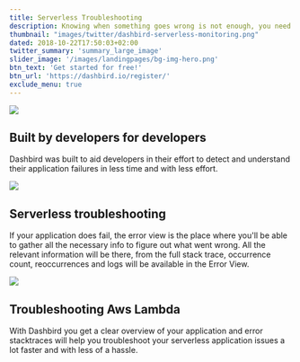 ```yaml
---
title: Serverless Troubleshooting 
description: Knowing when something goes wrong is not enough, you need to know exactly where to look in order to find what went wrong.
thumbnail: "images/twitter/dashbird-serverless-monitoring.png"
dated: 2018-10-22T17:50:03+02:00
twitter_summary: 'summary_large_image'
slider_image: '/images/landingpages/bg-img-hero.png'
btn_text: 'Get started for free!'
btn_url: 'https://dashbird.io/register/'
exclude_menu: true
---
```


<div class="bg-white">
  	<section class="container pt-5 pb-10 landing-content">
		<div class="row pt-7">
			<div class="col-12 col-md-6 landing-img">
				<img src="/images/landingpages/landinf-instant-faluire.png">
			</div>
			<div class="col-12 col-md-6 landing-text">
				<div class="col-12 col-xs-10 col-sm-12 col-lg-10 landing-text-inner sf-ui-text">
					<h2 class="landing-titles ">Built by developers for developers</h2>
					<p>Dashbird was built to aid developers in their effort to detect and understand their application failures in less time and with less effort.</p>
				</div>
			</div>
		</div>
		<div class="row pt-7">
			<div class="col-12 col-md-6 landing-img">
				<img src="/images/landingpages/effortless-debugging.png">
			</div>
			<div class="col-12 col-md-6 landing-text">
				<div class="col-12 col-xs-10 col-sm-12 col-lg-10 landing-text-inner sf-ui-text">
					<h2 class="landing-titles ">Serverless troubleshooting</h2>
					<p>If your application does fail, the error view is the place where you'll be able to gather all the necessary info to figure out what went wrong. All the relevant information will be there, from the full stack trace, occurrence count, reoccurrences and logs will be available in the Error View.</p>
				</div>
			</div>
		</div>
		<div class="row pt-7">
			<div class="col-12 col-md-6 landing-img">
				<img src="/images/landingpages/track-full-extent.png">
			</div>
			<div class="col-12 col-md-6 landing-text">
				<div class="col-12 col-xs-10 col-sm-12 col-lg-10 landing-text-inner sf-ui-text">
					<h2 class="landing-titles ">Troubleshooting Aws Lambda </h2>
					<p>With Dashbird you get a clear overview of your application and error stacktraces will help you troubleshoot your serverless application issues a lot faster and with less of a hassle.</p>
				</div>
			</div>
		</div>
  	</section>
 </div>
